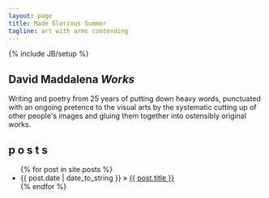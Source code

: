 ```yaml
---
layout: page
title: Made Glorious Summer
tagline: art with arms contending
---
```

{% include JB/setup %}

## David Maddalena *Works*  
Writing and poetry from 25 years of putting down heavy words, punctuated with an ongoing pretence to the visual arts by the systematic cutting up of other people's images and gluing them together into ostensibly original works.
    
## p o s t s


<ul class="posts">
  {% for post in site.posts %}
    <li><span>{{ post.date | date_to_string }}</span> &raquo; <a href="{{ BASE_PATH }}{{ post.url }}">{{ post.title }}</a></li>
  {% endfor %}
</ul>
